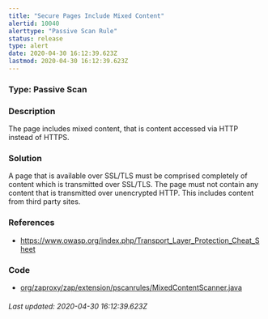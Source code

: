 ```yaml
---
title: "Secure Pages Include Mixed Content"
alertid: 10040
alerttype: "Passive Scan Rule"
status: release
type: alert
date: 2020-04-30 16:12:39.623Z
lastmod: 2020-04-30 16:12:39.623Z
---
```

### Type: Passive Scan

### Description
The page includes mixed content, that is content accessed via HTTP instead of HTTPS.

### Solution

A page that is available over SSL/TLS must be comprised completely of content which is transmitted over SSL/TLS.
The page must not contain any content that is transmitted over unencrypted HTTP.
 This includes content from third party sites.

### References

* https://www.owasp.org/index.php/Transport_Layer_Protection_Cheat_Sheet

### Code

 * [org/zaproxy/zap/extension/pscanrules/MixedContentScanner.java](https://github.com/zaproxy/zap-extensions/blob/master/addOns/pscanrules/src/main/java/org/zaproxy/zap/extension/pscanrules/MixedContentScanner.java)

###### Last updated: 2020-04-30 16:12:39.623Z
